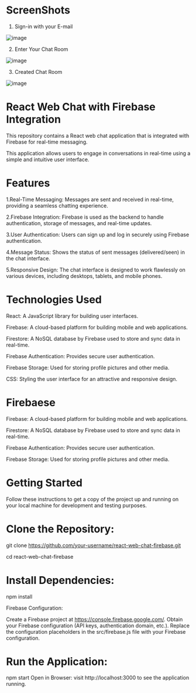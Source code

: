 # ScreenShots
1. Sign-in with your E-mail

  ![image](https://github.com/Divesh1207/Web-ChatApp/assets/88198940/5ea97f49-8175-4c31-b6a6-740290a408c0)

2. Enter Your Chat Room

![image](https://github.com/Divesh1207/Web-ChatApp/assets/88198940/392a6d23-20a4-430f-be27-e41ada083bcc)

3. Created Chat Room

![image](https://github.com/Divesh1207/Web-ChatApp/assets/88198940/bcee5d9c-e116-414f-9586-32829689f2c9)
 




# React Web Chat with Firebase Integration

This repository contains a React web chat application that is integrated with Firebase for real-time messaging.

This application allows users to engage in conversations in real-time using a simple and intuitive user interface.


# Features

1.Real-Time Messaging: Messages are sent and received in real-time, providing a seamless chatting experience.

2.Firebase Integration: Firebase is used as the backend to handle authentication, storage of messages, and real-time updates.

3.User Authentication: Users can sign up and log in securely using Firebase authentication.

4.Message Status: Shows the status of sent messages (delivered/seen) in the chat interface.

5.Responsive Design: The chat interface is designed to work flawlessly on various devices, including desktops, tablets, and mobile phones.


# Technologies Used

React: A JavaScript library for building user interfaces.

Firebase: A cloud-based platform for building mobile and web applications.

Firestore: A NoSQL database by Firebase used to store and sync data in real-time.

Firebase Authentication: Provides secure user authentication.

Firebase Storage: Used for storing profile pictures and other media.

CSS: Styling the user interface for an attractive and responsive design.

# Firebaese

Firebase: A cloud-based platform for building mobile and web applications.

Firestore: A NoSQL database by Firebase used to store and sync data in real-time.

Firebase Authentication: Provides secure user authentication.

Firebase Storage: Used for storing profile pictures and other media.





# Getting Started 

Follow these instructions to get a copy of the project up and running on your local machine for development and testing purposes.

# Clone the Repository:

git clone https://github.com/your-username/react-web-chat-firebase.git

cd react-web-chat-firebase

# Install Dependencies:

npm install

Firebase Configuration:

Create a Firebase project at https://console.firebase.google.com/.
Obtain your Firebase configuration (API keys, authentication domain, etc.).
Replace the configuration placeholders in the src/firebase.js file with your Firebase configuration.

# Run the Application:

npm start
Open in Browser:
visit http://localhost:3000 to see the application running.
